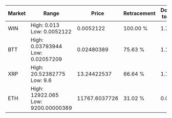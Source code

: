 | Market | Range | Price| Retracement | Doubles to 50% |
| --- | --- | --- | --- | --- |
| WIN | High: 0.013<br />Low: 0.0052122 | 0.0052122 | 100.00 % | 1.75 |
| BTT | High: 0.03793944<br />Low: 0.02057209 | 0.02480389 | 75.63 % | 1.18 |
| XRP | High: 20.52382775<br />Low: 9.6 | 13.24422537 | 66.64 % | 1.14 |
| ETH | High: 12922.065<br />Low: 9200.00000389 | 11767.6037726 | 31.02 % | 0.00 |
